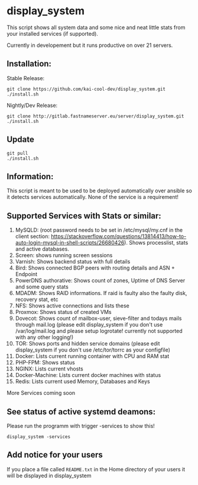 display_system
==============

This script shows all system data and some nice and neat little stats from your installed services (if supported).

Currently in developement but it runs productive on over 21 servers.

Installation:
-------------

Stable Release:

```
git clone https://github.com/kai-cool-dev/display_system.git
./install.sh
```

Nightly/Dev Release:

```
git clone http://gitlab.fastnameserver.eu/server/display_system.git
./install.sh
```

Update
------

```
git pull
./install.sh
```

Information:
------------

This script is meant to be used to be deployed automatically over ansible so it detects services automatically. None of the service is a requirement!

## Supported Services with Stats or similar:

1. MySQLD: (root password needs to be set in /etc/mysql/my.cnf in the client section: <https://stackoverflow.com/questions/13814413/how-to-auto-login-mysql-in-shell-scripts/26680426>). Shows processlist, stats and active databases.
2. Screen: shows running screen sessions
3. Varnish: Shows backend status with full details
4. Bird: Shows connected BGP peers with routing details and ASN + Endpoint
5. PowerDNS authorative: Shows count of zones, Uptime of DNS Server and some query stats
6. MDADM: Shows RAID informations. If raid is faulty also the faulty disk, recovery stat, etc
7. NFS: Shows active connections and lists these
8. Proxmox: Shows status of created VMs
9. Dovecot: Shows count of mailbox-user, sieve-filter and todays mails through mail.log (please edit display_system if you don't use /var/log/mail.log and please setup logrotate! currently not supported with any other logging!)
10. TOR: Shows ports and hidden service domains (please edit display_system if you don't use /etc/tor/torrc as your configfile)
11. Docker: Lists current running container with CPU and RAM stat
12. PHP-FPM: Shows status
13. NGINX: Lists current vhosts
14. Docker-Machine: Lists current docker machines with status
15. Redis: Lists current used Memory, Databases and Keys

More Services coming soon

See status of active systemd deamons:
-------------------------------------

Please run the programm with trigger -services to show this!

```
display_system -services
```

## Add notice for your users

If you place a file called `README.txt` in the Home directory of your users it will be displayed in display_system
